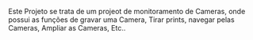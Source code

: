 Este Projeto se trata de um projeot de monitoramento de Cameras, onde possui as funções de gravar uma Camera, Tirar prints, navegar pelas Cameras, Ampliar as Cameras, Etc..
